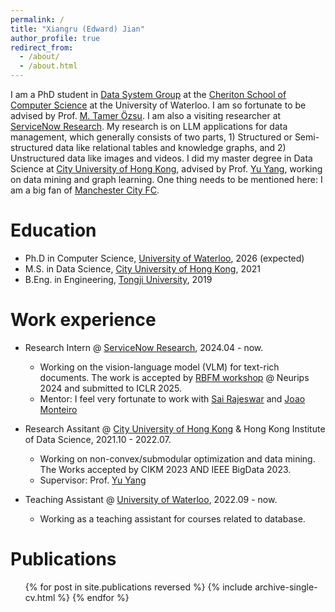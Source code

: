 ```yaml
---
permalink: /
title: "Xiangru (Edward) Jian"
author_profile: true
redirect_from: 
  - /about/
  - /about.html
---
```


I am a PhD student in [Data System Group](https://uwaterloo.ca/data-systems-group/) at the [Cheriton School of Computer Science](https://cs.uwaterloo.ca/) at the University of Waterloo. I am so fortunate to be advised by Prof. [M. Tamer Özsu](https://cs.uwaterloo.ca/~tozsu/). I am also a visiting researcher at [ServiceNow Research](https://www.servicenow.com/research/author/xiangru-jian.html). My research is on LLM applications for data management, which generally consists of two parts, 1) Structured or Semi-structured data like relational tables and knowledge graphs, and 2) Unstructured data like images and videos. I did my master degree in Data Science at [City University of Hong Kong](https://www.ds.cityu.edu.hk/), advised by Prof. [Yu Yang](https://yuyangcs.github.io/), working on data mining and graph learning. One thing needs to be mentioned here: I am a big fan of [Manchester City FC](https://www.mancity.com/).



Education
======
* Ph.D in Computer Science, [University of Waterloo](https://cs.uwaterloo.ca/), 2026 (expected)
* M.S. in Data Science, [City University of Hong Kong](https://www.ds.cityu.edu.hk/), 2021
* B.Eng. in Engineering, [Tongji University](https://en.tongji.edu.cn/), 2019

Work experience
======
* Research Intern @ [ServiceNow Research](https://www.servicenow.com/research/author/xiangru-jian.html), 2024.04 - now.
  * Working on the vision-language model (VLM) for text-rich documents. The work is accepted by [RBFM workshop](https://asu-apg.github.io/rbfm/) @ Neurips 2024 and submitted to ICLR 2025.
  * Mentor: I feel very fortunate to work with [Sai Rajeswar](https://sairajeswar.com/) and [Joao Monteiro](https://joaomonteirof.github.io/)

* Research Assitant @ [City University of Hong Kong](https://www.ds.cityu.edu.hk/) & Hong Kong Institute of Data Science, 2021.10 - 2022.07.
  * Working on non-convex/submodular optimization and data mining. The Works accepted by CIKM 2023 AND IEEE BigData 2023.
  * Supervisor: Prof. [Yu Yang](https://yuyangcs.github.io/)

* Teaching Assistant @ [University of Waterloo](https://cs.uwaterloo.ca/), 2022.09 - now.
  * Working as a teaching assistant for courses related to database.


Publications
======
  <ul>{% for post in site.publications reversed %}
    {% include archive-single-cv.html %}
  {% endfor %}</ul>

